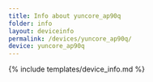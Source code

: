 ```yaml
---
title: Info about yuncore_ap90q
folder: info
layout: deviceinfo
permalink: /devices/yuncore_ap90q/
device: yuncore_ap90q
---
```

{% include templates/device_info.md %}
